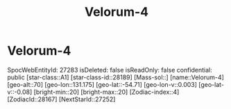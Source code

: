 ﻿---
title: "Velorum-4"
location: [-54.71,131.175,70]
type: Station
tags:
- astro/Star

---

# Velorum-4

SpocWebEntityId: 27283
isDeleted: false
isReadOnly: false
confidential: public
[star-class::A1]
[star-class-id::28189]
[Mass-sol::]
[name::Velorum-4]
[geo-alt::70]
[geo-lon::131.175]
[geo-lat::-54.71]
[geo-lon-v::0.003]
[geo-lat-v::-0.08]
[bright-min::20]
[bright-max::20]
[Zodiac-index::4]
[ZodiacId::28167]
[NextStarId::27252]

